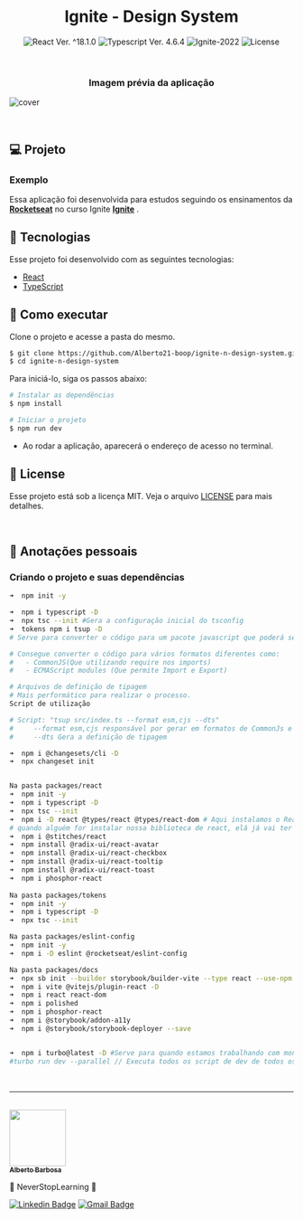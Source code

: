 <h1 align="center">Ignite - Design System</h1>

<p align="center">
  <img 
    src="https://img.shields.io/badge/React-%5E18.2.0-blue" 
    alt="React Ver. ^18.1.0"
  />
  <img 
    src="https://img.shields.io/badge/Typescript-%5E4.6.4-blue"
    alt="Typescript Ver. 4.6.4" 
  />
  <img
    src="https://img.shields.io/badge/Ignite-2022-green" 
    alt="Ignite-2022"
  />
  <img 
    alt="License"
    src="https://img.shields.io/static/v1?label=license&message=MIT&color=E51C44&labelColor=0A1033"
  />
</p>

<br>

<h3 align="center">Imagem prévia da aplicação</h3>

![cover](.github/project-preview.png?style=flat)


<br>

## 💻 Projeto
### Exemplo
Essa aplicação foi desenvolvida para estudos seguindo os ensinamentos da **[Rocketseat](https://www.rocketseat.com.br/)** no curso Ignite **[Ignite](https://www.rocketseat.com.br/ignite)** .

 
## 🧪 Tecnologias

Esse projeto foi desenvolvido com as seguintes tecnologias:

- [React](https://reactjs.org)
- [TypeScript](https://www.typescriptlang.org/)

## 🚀 Como executar

Clone o projeto e acesse a pasta do mesmo.

```bash
$ git clone https://github.com/Alberto21-boop/ignite-n-design-system.git
$ cd ignite-n-design-system
```

Para iniciá-lo, siga os passos abaixo:
```bash
# Instalar as dependências
$ npm install

# Iniciar o projeto
$ npm run dev
```
- Ao rodar a aplicação, aparecerá o endereço de acesso no terminal.
 
## 📝 License

Esse projeto está sob a licença MIT. Veja o arquivo [LICENSE](./LICENSE.md) para mais detalhes.

<br />


## 📓 Anotações pessoais

<h3>Criando o projeto e suas dependências </h3>

```bash
➜  npm init -y

➜  npm i typescript -D
➜  npx tsc --init #Gera a configuração inicial do tsconfig
➜  tokens npm i tsup -D
# Serve para converter o código para um pacote javascript que poderá ser carregado em outros projetos, vantagens perante a forma da conversão normal do pacote do typescript.

# Consegue converter o código para vários formatos diferentes como: 
#   - CommonJS(Que utilizando require nos imports)
#   - ECMAScript modules (Que permite Import e Export)

# Arquivos de definição de tipagem
# Mais performático para realizar o processo.
Script de utilização

# Script: "tsup src/index.ts --format esm,cjs --dts"
#     --format esm,cjs responsável por gerar em formatos de CommonJs e ECMAScript
#     --dts Gera a definição de tipagem

➜  npm i @changesets/cli -D
➜  npx changeset init


Na pasta packages/react
➜  npm init -y
➜  npm i typescript -D
➜  npx tsc --init
➜  npm i -D react @types/react @types/react-dom # Aqui instalamos o React como desenvolvimento pois
# quando alguém for instalar nossa biblioteca de react, elá já vai ter o React instalado, vamos deixar pesado e duplicado desnecessariamente.
➜  npm i @stitches/react
➜  npm install @radix-ui/react-avatar
➜  npm install @radix-ui/react-checkbox
➜  npm install @radix-ui/react-tooltip
➜  npm install @radix-ui/react-toast
➜  npm i phosphor-react
 
Na pasta packages/tokens
➜  npm init -y
➜  npm i typescript -D
➜  npx tsc --init

Na pasta packages/eslint-config
➜  npm init -y
➜  npm i -D eslint @rocketseat/eslint-config

Na pasta packages/docs
➜  npx sb init --builder storybook/builder-vite --type react --use-npm
➜  npm i vite @vitejs/plugin-react -D
➜  npm i react react-dom
➜  npm i polished
➜  npm i phosphor-react
➜  npm i @storybook/addon-a11y
➜  npm i @storybook/storybook-deployer --save


➜  npm i turbo@latest -D #Serve para quando estamos trabalhando com monorepo, conseguir executar scripts em todos os pacotes ao mesmo tempo, ajuda a acelerar o processo de build na aplicação.
#turbo run dev --parallel // Executa todos os script de dev de todos os pacotes em paralelo


```
 
<br />

---
<br />

<a href="https://github.com/Alberto21-boop">
 <img src="https://github.com/Alberto21-boop.png" width="100px;" alt="" />
 <br />
 <sub><b>Alberto Barbosa</b></sub></a>

💠 NeverStopLearning 💠

[![Linkedin Badge](https://img.shields.io/badge/-Alberto-blue?style=flat-square&logo=Linkedin&logoColor=white&link=https://www.linkedin.com/in/alberto-barbosa-comercial/)](https://www.linkedin.com/in/alberto-barbosa-comercial/)
[![Gmail Badge](https://img.shields.io/badge/-albertobarbosa0003@gmail.com-c14438?style=flat-square&logo=Gmail&logoColor=white&link=mailto:albertobarbosa0003@gmail.com)](mailto:albertobarbosa0003@gmail.com)

